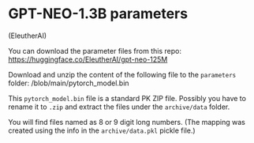 # GPT-NEO-1.3B parameters

(EleutherAI)

You can download the parameter files from this repo: https://huggingface.co/EleutherAI/gpt-neo-125M

Download and unzip the content of the following file to the `parameters` folder: /blob/main/pytorch_model.bin

This `pytorch_model.bin` file is a standard PK ZIP file. Possibly you have to rename it to `.zip` and extract the files under the `archive/data` folder.

You will find files named as 8 or 9 digit long numbers.
(The mapping was created using the info in the `archive/data.pkl` pickle file.)